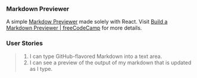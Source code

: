 ### Markdown Previewer

A simple [Markdow Previewer](https://codepen.io/hemakshis/full/Gyxjdd/) made solely with React.
Visit [Build a Markdown Previewer | freeCodeCamp](https://www.freecodecamp.org/challenges/build-a-markdown-previewer) for more details.

### User Stories
> 1. I can type GitHub-flavored Markdown into a text area.
> 2. I can see a preview of the output of my markdown that is updated as I type.
